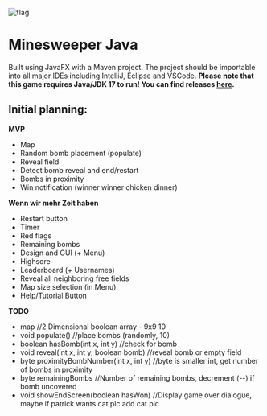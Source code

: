 ![flag](https://github.com/justacoasterfan/minesweeper/assets/45495307/fdab7953-f87f-4a35-9ddd-bea73b1bc2f6)
# Minesweeper Java
Built using JavaFX with a Maven project. The project should be importable into all major IDEs including IntelliJ, Eclipse and VSCode. 
**Please note that this game requires Java/JDK 17 to run! You can find releases [here](https://adoptium.net/de/temurin/releases/).**


## Initial planning:
**MVP**
- Map
- Random bomb placement (populate)
- Reveal field
- Detect bomb reveal and end/restart
- Bombs in proximity
- Win notification (winner winner chicken dinner)

**Wenn wir mehr Zeit haben**
- Restart button
- Timer
- Red flags
- Remaining bombs
- Design and GUI (+ Menu)
- Highsore
- Leaderboard (+ Usernames)
- Reveal all neighboring free fields
- Map size selection (in Menu)
- Help/Tutorial Button

**TODO**
- map //2 Dimensional boolean array - 9x9 10
- void populate() //place bombs (randomly, 10)
- boolean hasBomb(int x, int y) //check for bomb
- void reveal(int x, int y, boolean bomb) //reveal bomb or empty field
- byte proximityBombNumber(int x, int y) //byte is smaller int, get number of bombs in proximity
- byte remainingBombs //Number of remaining bombs, decrement (--) if bomb uncovered
- void showEndScreen(boolean hasWon) //Display game over dialogue, maybe if patrick wants cat pic add cat pic
